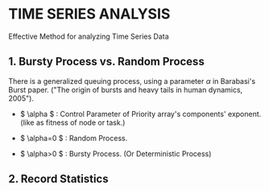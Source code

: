 <script type="text/javascript" 
src="https://cdn.mathjax.org/mathjax/latest/MathJax.js?config=TeX-AMS_HTML">
</script>

# TIME SERIES ANALYSIS
Effective Method for analyzing Time Series Data

## 1. Bursty Process vs. Random Process
There is a generalized queuing process, using a parameter ${\alpha}$ in Barabasi's Burst paper.
("The origin of bursts and heavy tails in human dynamics, 2005").

 * $ \alpha $  : Control Parameter of Priority array's components' exponent. (like as fitness of node or task.)

 * $ \alpha=0 $ : Random Process.
 * $ \alpha>0 $  : Bursty Process. (Or Deterministic Process)


## 2. Record Statistics
